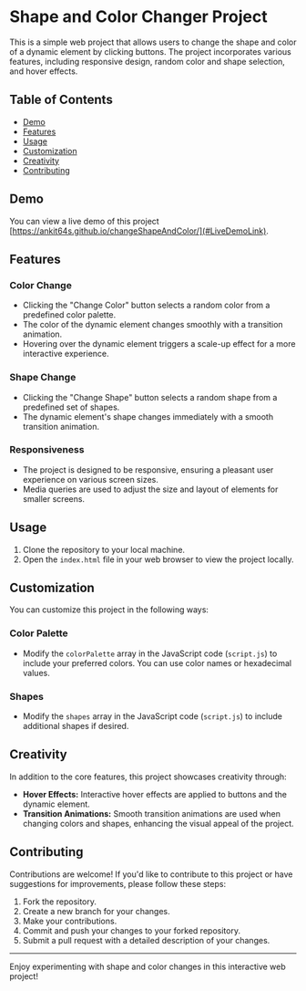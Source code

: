 # Shape and Color Changer Project

This is a simple web project that allows users to change the shape and color of a dynamic element by clicking buttons. The project incorporates various features, including responsive design, random color and shape selection, and hover effects.

## Table of Contents
- [Demo](#demo)
- [Features](#features)
- [Usage](#usage)
- [Customization](#customization)
- [Creativity](#creativity)
- [Contributing](#contributing)

## Demo

You can view a live demo of this project [https://ankit64s.github.io/changeShapeAndColor/](#LiveDemoLink).

## Features

### Color Change
- Clicking the "Change Color" button selects a random color from a predefined color palette.
- The color of the dynamic element changes smoothly with a transition animation.
- Hovering over the dynamic element triggers a scale-up effect for a more interactive experience.

### Shape Change
- Clicking the "Change Shape" button selects a random shape from a predefined set of shapes.
- The dynamic element's shape changes immediately with a smooth transition animation.

### Responsiveness
- The project is designed to be responsive, ensuring a pleasant user experience on various screen sizes.
- Media queries are used to adjust the size and layout of elements for smaller screens.

## Usage

1. Clone the repository to your local machine.
2. Open the `index.html` file in your web browser to view the project locally.

## Customization

You can customize this project in the following ways:

### Color Palette
- Modify the `colorPalette` array in the JavaScript code (`script.js`) to include your preferred colors. You can use color names or hexadecimal values.

### Shapes
- Modify the `shapes` array in the JavaScript code (`script.js`) to include additional shapes if desired.

## Creativity

In addition to the core features, this project showcases creativity through:

- **Hover Effects:** Interactive hover effects are applied to buttons and the dynamic element.
- **Transition Animations:** Smooth transition animations are used when changing colors and shapes, enhancing the visual appeal of the project.

## Contributing

Contributions are welcome! If you'd like to contribute to this project or have suggestions for improvements, please follow these steps:

1. Fork the repository.
2. Create a new branch for your changes.
3. Make your contributions.
4. Commit and push your changes to your forked repository.
5. Submit a pull request with a detailed description of your changes.


---

Enjoy experimenting with shape and color changes in this interactive web project!
